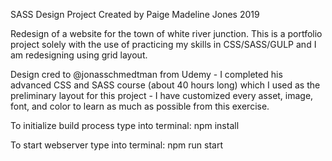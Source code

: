 
SASS Design Project
Created by Paige Madeline Jones
2019

Redesign of a website for the town of white river junction. This is a portfolio project solely with the use of practicing my skills in CSS/SASS/GULP and I am redesigning using grid layout.

Design cred to @jonasschmedtman from Udemy - I completed his advanced CSS and SASS course (about 40 hours long) which I used as the preliminary layout for this project - I have customized every asset, image, font, and color to learn as much as possible from this exercise.

To initialize build process type into terminal: npm install

To start webserver type into terminal: npm run start
